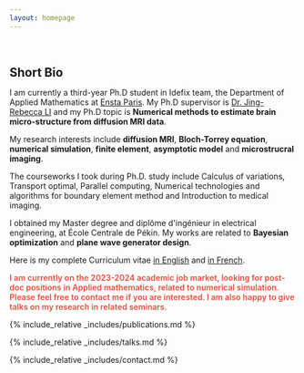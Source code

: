 ```yaml
---
layout: homepage
---
```


<h1 id="about-me"></h1>

<h2 style="margin: 60px 0px 10px;">Short Bio</h2>

I am currently a third-year Ph.D student in Idefix team, the Department of Applied Mathematics at [Ensta Paris](https://uma.ensta-paris.fr/idefix/). My Ph.D supervisor is [Dr. Jing-Rebecca LI](http://www.cmap.polytechnique.fr/~jingrebeccali/) and my Ph.D topic is **Numerical methods to estimate brain micro-structure from diffusion MRI data**. 

My research interests include **diffusion MRI**, **Bloch-Torrey equation**, **numerical simulation**, **finite element**, **asymptotic model** and **microstrucral imaging**.

The courseworks I took during Ph.D. study include Calculus of variations, Transport optimal, Parallel computing, Numerical technologies and algorithms for boundary element method and Introduction to medical imaging.

I obtained my Master degree and diplôme d'ingénieur in electrical engineering, at École Centrale de Pékin. My works are related to **Bayesian optimization** and **plane wave generator design**.

Here is my complete Curriculum vitae [in English](./assets/cv/Zheyi_Yang_CV_en.pdf) and [in French](./assets/cv/Zheyi_Yang_CV_fr.pdf).

<strong style="color:#e74d3c; font-weight:600"><strong style="color:#e74d3c; font-weight:600">I am currently on the 2023-2024 academic job market, looking for post-doc positions in Applied mathematics, related to numerical simulation. Please feel free to contact me if you are interested. I am also happy to give talks on my research in related seminars.</strong></strong>

{% include_relative _includes/publications.md %}

{% include_relative _includes/talks.md %}

{% include_relative _includes/contact.md %}
